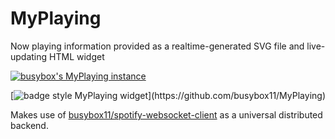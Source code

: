 # MyPlaying
Now playing information provided as a realtime-generated SVG file and live-updating HTML widget

[![busybox's MyPlaying instance](https://busybox.colabois.fr/myplaying/playing/img?hideGithubLogo)](https://github.com/busybox11/MyPlaying)

[![badge style MyPlaying widget](https://busybox.colabois.fr/myplaying/playing/badge?)](https://github.com/busybox11/MyPlaying)

Makes use of [busybox11/spotify-websocket-client](https://github.com/busybox11/spotify-websocket-client) as a universal distributed backend.
